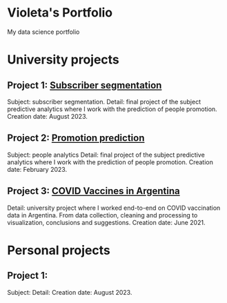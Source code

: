# Violeta's Portfolio
My data science portfolio

# University projects

## Project 1: [Subscriber segmentation](https://drive.google.com/file/d/1gvmf9FO6ZRWwzAtsUAWHLQfKxnJyAqgT/view?usp=sharing)
Subject: subscriber segmentation.
Detail: final project of the subject predictive analytics where I work with the prediction of people promotion. Creation date: August 2023. 

## Project 2: [Promotion prediction](https://github.com/VioletaSaguier/AnalisisPredictivo/blob/main/Final%20APRED.pptx)
Subject: people analytics
Detail: final project of the subject predictive analytics where I work with the prediction of people promotion. Creation date: February 2023. 

## Project 3: [COVID Vaccines in Argentina](https://violetasaguier.github.io/infovis/vacunasArg.html)
Detail: university project where I worked end-to-end on COVID vaccination data in Argentina. From data collection, cleaning and processing to visualization, conclusions and suggestions. Creation date: June 2021. 

# Personal projects

## Project 1: []()
Subject: 
Detail: Creation date: August 2023. 
